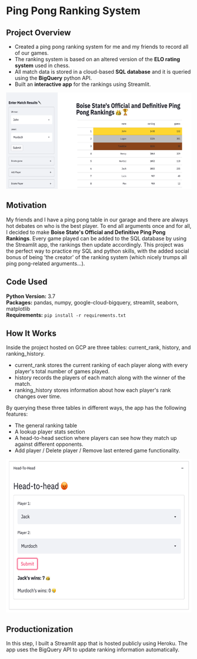 # Ping Pong Ranking System
## Project Overview
* Created a ping pong ranking system for me and my friends to record all of our games.
* The ranking system is based on an altered version of the **ELO rating system** used in chess. 
* All match data is stored in a cloud-based **SQL database** and it is queried using the **BigQuery** python API.
* Built an **interactive app** for the rankings using Streamlit.

<p align="center">
<img src="https://github.com/jackmleitch/PingPongRank/blob/main/input/ranking.png" width="600" height="262">
</p>

## Motivation
My friends and I have a ping pong table in our garage and there are always hot debates on who is the best player. To end all arguments once and for all, I decided to make **Boise State's Official and Definitive Ping Pong Rankings**. Every game played can be added to the SQL database by using the Streamlit app, the rankings then update accordingly. This project was the perfect way to practice my SQL and python skills, with the added social bonus of being 'the creator' of the ranking system (which nicely trumps all ping pong-related arguments…).

## Code Used 
**Python Version:** 3.7 \
**Packages:** pandas, numpy, google-cloud-bigquery, streamlit, seaborn, matplotlib \
**Requirements:** ```pip install -r requirements.txt```

## How It Works
Inside the project hosted on GCP are three tables: current_rank, history, and ranking_history. 
* current_rank stores the current ranking of each player along with every player's total number of games played.
* history records the players of each match along with the winner of the match.
* ranking_history stores information about how each player's rank changes over time.

By querying these three tables in different ways, the app has the following features:
* The general ranking table 
* A lookup player stats section
* A head-to-head section where players can see how they match up against different opponents.
* Add player / Delete player / Remove last entered game functionality.

<p align="center">
<img src="https://github.com/jackmleitch/PingPongRank/blob/main/input/head2head.png" width="600" height="418">
</p>

## Productionization
In this step, I built a Streamlit app that is hosted publicly using Heroku. The app uses the BigQuery API to update ranking information automatically.
